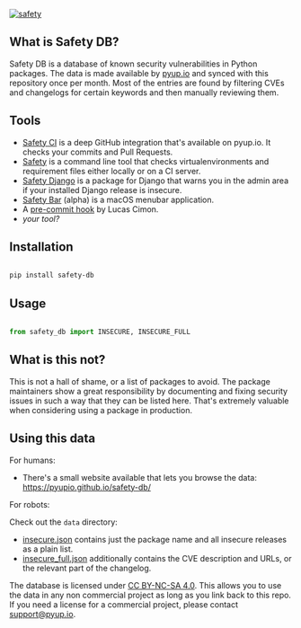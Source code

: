 [![safety](https://raw.githubusercontent.com/pyupio/safety-db/master/safety-db.png)](https://pyup.io/safety/)

## What is Safety DB?

Safety DB is a database of known security vulnerabilities in Python packages. The data is made available by [pyup.io](https://pyup.io/) and synced with this repository once per month. Most of the entries are found by filtering CVEs and changelogs for certain keywords and then manually reviewing them.

## Tools

- [Safety CI](https://pyup.io/safety/ci/) is a deep GitHub integration that's available on pyup.io. It checks your commits and Pull Requests.
- [Safety](https://pyup.io/safety/) is a command line tool that checks virtualenvironments and requirement files either locally or on a CI server. 
- [Safety Django](https://pyup.io/safety/django/) is a package for Django that warns you in the admin area if your installed Django release is insecure.
- [Safety Bar](https://github.com/pyupio/safety-bar) (alpha) is a macOS menubar application.
- A [pre-commit hook](https://github.com/Lucas-C/pre-commit-hooks-safety) by Lucas Cimon.
- *your tool?*

## Installation

```sh

pip install safety-db
```

## Usage

```python

from safety_db import INSECURE, INSECURE_FULL
```

## What is this not?

This is not a hall of shame, or a list of packages to avoid. The package maintainers show a great responsibility by documenting and fixing security issues in such a way that they can be listed here. That's extremely valuable when considering using a package in production.

## Using this data

For humans:

- There's a small website available that lets you browse the data: https://pyupio.github.io/safety-db/

For robots:

Check out the `data` directory:

- [insecure.json](https://github.com/pyupio/safety-db/blob/master/data/insecure.json) contains just the package name and all insecure releases as a plain list.
- [insecure_full.json](https://github.com/pyupio/safety-db/blob/master/data/insecure_full.json) additionally contains the CVE description and URLs, or the relevant part of the changelog.

The database is licensed under [CC BY-NC-SA 4.0](https://creativecommons.org/licenses/by-nc-sa/4.0/). This allows you to use the data in any non commercial project as long as you link back to this repo. If you need a license for a commercial project, please contact support@pyup.io.
